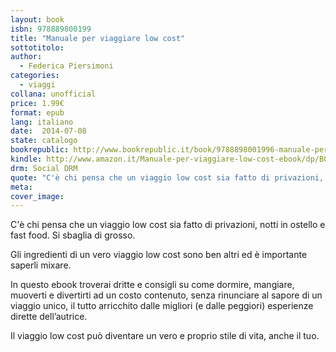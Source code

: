 ```yaml
---
layout: book
isbn: 978889800199
title: "Manuale per viaggiare low cost"
sottotitolo:
author:
  - Federica Piersimoni
categories:
  - viaggi
collana: unofficial
price: 1.99€
format: epub
lang: italiano
date:  2014-07-08
state: catalogo
bookrepublic: http://www.bookrepublic.it/book/9788898001996-manuale-per-viaggiare-low-cost/
kindle: http://www.amazon.it/Manuale-per-viaggiare-low-cost-ebook/dp/B00LON16SW/
drm: Social DRM
quote: "C'è chi pensa che un viaggio low cost sia fatto di privazioni, notti in ostello e fast food. Si sbaglia di grosso."
meta:
cover_image:
---
```

C'è chi pensa che un viaggio low cost sia fatto di privazioni, notti in ostello e fast food. Si sbaglia di grosso.

Gli ingredienti di un vero viaggio low cost sono ben altri ed è importante saperli mixare.

In questo ebook troverai dritte e consigli su come dormire, mangiare, muoverti e divertirti ad un costo contenuto, senza rinunciare al sapore di un viaggio unico, il tutto arricchito dalle migliori (e dalle peggiori) esperienze dirette dell’autrice.

Il viaggio low cost può diventare un vero e proprio stile di vita, anche il tuo.
